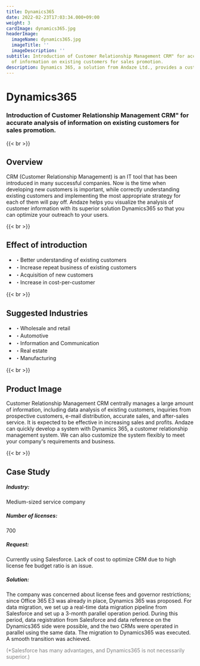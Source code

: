 ```yaml
---
title: Dynamics365
date: 2022-02-23T17:03:34.000+09:00
weight: 3
cardImage: dynamics365.jpg
headerImage:
  imageName: dynamics365.jpg
  imageTitle: ''
  imageDescription: ''
subtitle: Introduction of Customer Relationship Management CRM" for accurate analysis
  of information on existing customers for sales promotion.
description: Dynamics 365, a solution from Andaze Ltd., provides a customer relationship management CRM implementation that accurately analyzes information on existing customers for sales promotion. Customer Relationship Management System Dynamics 365 allows us to quickly develop the system. We can also customize the system flexibly according to your company's requirements and business.
---
```

# Dynamics365

### Introduction of Customer Relationship Management CRM" for accurate analysis of information on existing customers for sales promotion.

{{< br >}}

## Overview

CRM (Customer Relationship Management) is an IT tool that has been introduced in many successful companies. Now is the time when developing new customers is important, while correctly understanding existing customers and implementing the most appropriate strategy for each of them will pay off. Andaze helps you visualize the analysis of customer information with its superior solution Dynamics365 so that you can optimize your outreach to your users.

{{< br >}}

## Effect of introduction

* ・Better understanding of existing customers
* ・Increase repeat business of existing customers
* ・Acquisition of new customers
* ・Increase in cost-per-customer

{{< br >}}

## Suggested Industries

* ・Wholesale and retail
* ・Automotive
* ・Information and Communication
* ・Real estate
* ・Manufacturing

{{< br >}}

## Product Image

Customer Relationship Management CRM centrally manages a large amount of information, including data analysis of existing customers, inquiries from prospective customers, e-mail distribution, accurate sales, and after-sales service. It is expected to be effective in increasing sales and profits. Andaze can quickly develop a system with Dynamics 365, a customer relationship management system. We can also customize the system flexibly to meet your company's requirements and business.

{{< br >}}

## Case Study

##### **Industry**:

Medium-sized service company

##### **Number of licenses**:

700

##### **Request**:

Currently using Salesforce. Lack of cost to optimize CRM due to high license fee budget ratio is an issue.

##### **Solution**:

The company was concerned about license fees and governor restrictions; since Office 365 E3 was already in place, Dynamics 365 was proposed. For data migration, we set up a real-time data migration pipeline from Salesforce and set up a 3-month parallel operation period. During this period, data registration from Salesforce and data reference on the Dynamics365 side were possible, and the two CRMs were operated in parallel using the same data. The migration to Dynamics365 was executed. A smooth transition was achieved.

<font color="gray">(*Salesforce has many advantages, and Dynamics365 is not necessarily superior.)</font>